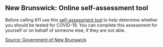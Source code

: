 ## New Brunswick: Online self-assessment tool

Before calling 811 use this [self-assessment tool](https://www2.gnb.ca/content/gnb/en/departments/ocmoh/cdc/content/respiratory_diseases/coronavirus.html) to help determine whether you should be tested for COVID-19. You can complete this assessment for yourself or on behalf of someone else, if they are not able.

[Source: Government of New Brunswick](https://www2.gnb.ca/content/gnb/en/departments/ocmoh/cdc/content/respiratory_diseases/coronavirus.html)
